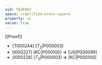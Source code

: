```yaml
---
uid: T026982
space: simplified-arens-square
property: us
value: true
---
```

[[Proof]]

* [T000244] [$T_2$|P000003]
* [I000227] [KC|P000100] => [US|P000099]
* [I000228] [$T_2$|P000003] => [KC|P000100]

